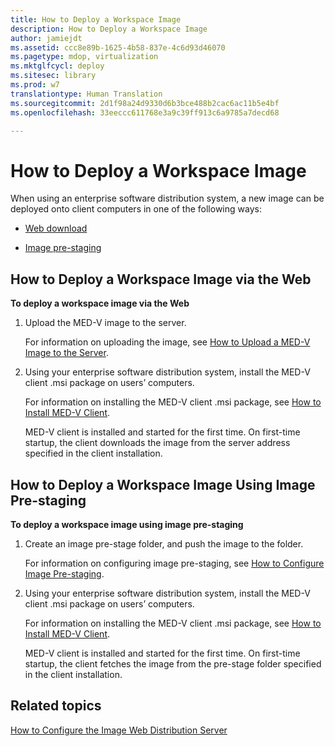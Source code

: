 ```yaml
---
title: How to Deploy a Workspace Image
description: How to Deploy a Workspace Image
author: jamiejdt
ms.assetid: ccc8e89b-1625-4b58-837e-4c6d93d46070
ms.pagetype: mdop, virtualization
ms.mktglfcycl: deploy
ms.sitesec: library
ms.prod: w7
translationtype: Human Translation
ms.sourcegitcommit: 2d1f98a24d9330d6b3bce488b2cac6ac11b5e4bf
ms.openlocfilehash: 33eeccc611768e3a9c39ff913c6a9785a7decd68

---
```



# How to Deploy a Workspace Image


When using an enterprise software distribution system, a new image can be deployed onto client computers in one of the following ways:

-   [Web download](#bkmk-howtodeployaworkspaceimageviatheweb)

-   [Image pre-staging](#bkmk-howtodeployaworkspaceimageusingimageprestaging)

## <a href="" id="bkmk-howtodeployaworkspaceimageviatheweb"></a>How to Deploy a Workspace Image via the Web


**To deploy a workspace image via the Web**

1.  Upload the MED-V image to the server.

    For information on uploading the image, see [How to Upload a MED-V Image to the Server](how-to-upload-a-med-v-image-to-the-server.md).

2.  Using your enterprise software distribution system, install the MED-V client .msi package on users’ computers.

    For information on installing the MED-V client .msi package, see [How to Install MED-V Client](how-to-install-med-v-clientesds.md).

    MED-V client is installed and started for the first time. On first-time startup, the client downloads the image from the server address specified in the client installation.

## <a href="" id="bkmk-howtodeployaworkspaceimageusingimageprestaging"></a>How to Deploy a Workspace Image Using Image Pre-staging


**To deploy a workspace image using image pre-staging**

1.  Create an image pre-stage folder, and push the image to the folder.

    For information on configuring image pre-staging, see [How to Configure Image Pre-staging](how-to-configure-image-pre-staging.md).

2.  Using your enterprise software distribution system, install the MED-V client .msi package on users’ computers.

    For information on installing the MED-V client .msi package, see [How to Install MED-V Client](how-to-install-med-v-clientesds.md).

    MED-V client is installed and started for the first time. On first-time startup, the client fetches the image from the pre-stage folder specified in the client installation.

## Related topics


[How to Configure the Image Web Distribution Server](how-to-configure-the-image-web-distribution-server.md)

 

 








<!--HONumber=Jun16_HO4-->


